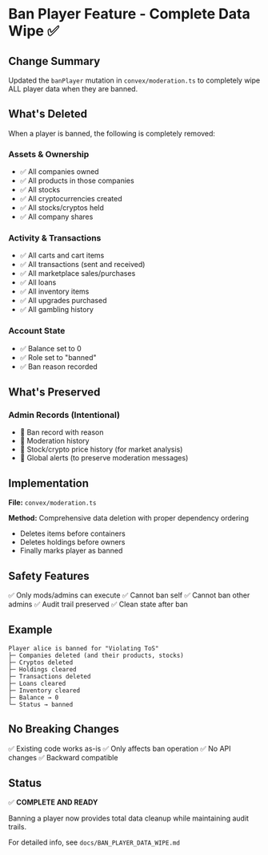 # Ban Player Feature - Complete Data Wipe ✅

## Change Summary

Updated the `banPlayer` mutation in `convex/moderation.ts` to completely wipe ALL player data when they are banned.

## What's Deleted

When a player is banned, the following is completely removed:

### Assets & Ownership
- ✅ All companies owned
- ✅ All products in those companies
- ✅ All stocks
- ✅ All cryptocurrencies created
- ✅ All stocks/cryptos held
- ✅ All company shares

### Activity & Transactions
- ✅ All carts and cart items
- ✅ All transactions (sent and received)
- ✅ All marketplace sales/purchases
- ✅ All loans
- ✅ All inventory items
- ✅ All upgrades purchased
- ✅ All gambling history

### Account State
- ✅ Balance set to 0
- ✅ Role set to "banned"
- ✅ Ban reason recorded

## What's Preserved

### Admin Records (Intentional)
- 📝 Ban record with reason
- 📝 Moderation history
- 📝 Stock/crypto price history (for market analysis)
- 📝 Global alerts (to preserve moderation messages)

## Implementation

**File:** `convex/moderation.ts`

**Method:** Comprehensive data deletion with proper dependency ordering
- Deletes items before containers
- Deletes holdings before owners
- Finally marks player as banned

## Safety Features

✅ Only mods/admins can execute
✅ Cannot ban self
✅ Cannot ban other admins
✅ Audit trail preserved
✅ Clean state after ban

## Example

```
Player alice is banned for "Violating ToS"
├─ Companies deleted (and their products, stocks)
├─ Cryptos deleted
├─ Holdings cleared
├─ Transactions deleted
├─ Loans cleared
├─ Inventory cleared
├─ Balance → 0
└─ Status → banned
```

## No Breaking Changes

✅ Existing code works as-is
✅ Only affects ban operation
✅ No API changes
✅ Backward compatible

## Status

✅ **COMPLETE AND READY**

Banning a player now provides total data cleanup while maintaining audit trails.

For detailed info, see `docs/BAN_PLAYER_DATA_WIPE.md`
